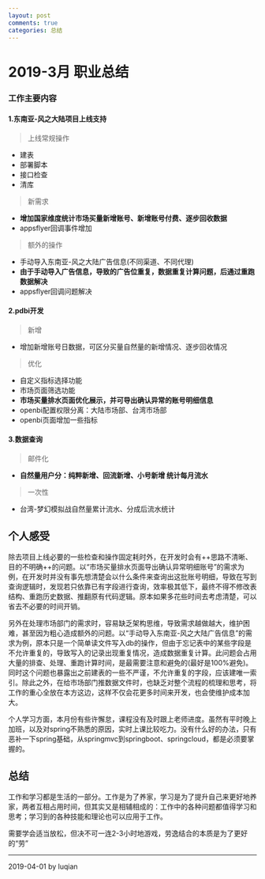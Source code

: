 ```yaml
---
layout: post
comments: true
categories: 总结
---
```


# 2019-3月 职业总结

### 工作主要内容
#### 1.东南亚-风之大陆项目上线支持
> 上线常规操作
- 建表
- 部署脚本
- 接口检查
- 清库

> 新需求
- **增加国家维度统计市场买量新增账号、新增账号付费、逐步回收数据**
- appsflyer回调事件增加

> 额外的操作
- 手动导入东南亚-风之大陆广告信息(不同渠道、不同代理)
- **由于手动导入广告信息，导致的广告位重复，数据重复计算问题，后通过重跑数据解决**
- appsflyer回调问题解决

#### 2.pdbi开发
> 新增
- 增加新增账号日数据，可区分买量自然量的新增情况、逐步回收情况

> 优化
- 自定义指标选择功能
- 市场页面筛选功能
- **市场买量排水页面优化展示，并可导出确认异常的账号明细信息**
- openbi配置权限分离：大陆市场部、台湾市场部
- openbi页面增加一些指标

#### 3.数据查询
> 邮件化
- **自然量用户分：纯粹新增、回流新增、小号新增 统计每月流水**

> 一次性
- 台湾-梦幻模拟战自然量累计流水、分成后流水统计

## 个人感受
除去项目上线必要的一些检查和操作固定耗时外，在开发时会有++思路不清晰、目的不明确++的问题。以“市场买量排水页面导出确认异常明细账号”的需求为例，在开发时并没有事先想清楚会以什么条件来查询出这批账号明细，导致在写到查询逻辑时，发现若只依靠已有字段进行查询，效率极其低下，最终不得不修改表结构、重跑历史数据、推翻原有代码逻辑。原本如果多花些时间去考虑清楚，可以省去不必要的时间开销。

另外在处理市场部门的需求时，容易缺乏架构思维，导致需求越做越大，维护困难，甚至因为粗心造成额外的问题。以“手动导入东南亚-风之大陆广告信息”的需求为例，原本只是一个简单读文件写入db的操作，但由于忘记表中的某些字段是不允许重复的，导致写入的记录出现重复情况，造成数据重复计算。此问题会占用大量的排查、处理、重跑计算时间，是最需要注意和避免的(最好是100%避免)。同时这个问题也暴露出之前建表的一些不严谨，不允许重复的字段，应该建唯一索引。除此之外，在给市场部门推数据文件时，也缺乏对整个流程的梳理和思考，将工作的重心全放在本方这边，这样不仅会花更多时间来开发，也会使维护成本加大。

个人学习方面，本月份有些许懈怠，课程没有及时跟上老师进度。虽然有平时晚上加班，以及对spring不熟悉的原因，实时上课比较吃力。没有什么好的办法，只有恶补一下spring基础，从springmvc到springboot、springcloud，都是必须要掌握的。

## 总结
工作和学习都是生活的一部分。工作是为了养家，学习是为了提升自己来更好地养家，两者互相占用时间，但其实又是相辅相成的：工作中的各种问题都值得学习和思考；学习到的各种技能和理论也可以应用于工作。

需要学会适当放松，但决不可一连2-3小时地游戏，劳逸结合的本质是为了更好的“劳”


---
2019-04-01 by luqian